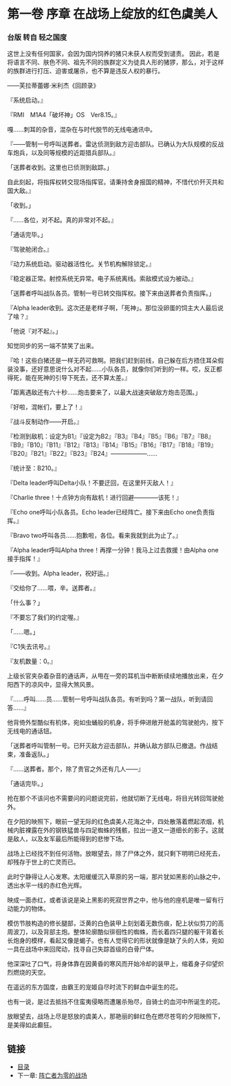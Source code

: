 # 第一卷 序章 在战场上绽放的红色虞美人

### 	台版 转自 轻之国度
这世上没有任何国家，会因为国内饲养的猪只未获人权而受到谴责。
因此，若是将语言不同、肤色不同、祖先不同的族群定义为徒具人形的猪猡，那么，对于这样的族群进行打压、迫害或屠杀，也不算是违反人权的暴行。

——芙拉蒂蕾娜·米利杰《回顾录》

『系统启动。』

『RMI　M1A4「破坏神」OS　Ver8.15。』

嘎……刺耳的杂音，混杂在与时代脱节的无线电通讯中。

『——管制一号呼叫送葬者。雷达侦测到敌方迎击部队。已确认为大队规模的反战车炮兵，以及同等规模的近距猎兵部队。』

「送葬者收到。这里也已侦测到敌踪。」

自此刻起，将指挥权转交现场指挥官。请秉持舍身报国的精神，不惜代价歼灭共和国大敌。』

「收到。」

『……各位，对不起。真的非常对不起。』

「通话完毕。」

『驾驶舱闭合。』

『动力系统启动。驱动器活性化。关节机构解除锁定。』

『稳定器正常。射控系统无异常。电子系统离线。索敌模式设为被动。』

「送葬者呼叫战队各员。管制一号已转交指挥权。接下来由送葬者负责指挥。」

『Alpha leader收到。这次还是老样子啊，「死神」。那位没卵蛋的饲主大人最后说了啥？』

「他说『对不起』。」

 知觉同步的另一端不禁笑了出来。

『哈！这些白猪还是一样无药可救啊。把我们赶到前线，自己躲在后方捂住耳朵假装没事，还好意思说什么对不起……小队各员，就像你们听到的一样。哎，反正都得死，能在死神的引导下死去，还不算太差。』

「距离遇敌还有六十秒……炮击要来了，以最大战速突破敌方炮击范围。」

『好啦，混帐们，要上了！』

『战斗反制动作——开启。』

『检测到敌机：设定为B1』『设定为B2』『B3』『B4』『B5』『B6』『B7』『B8』『B9』『B10』『B11』『B12』『B13』『B14』『B15』『B16』『B17』『B18』『B19』『B20』『B21』『B22』『B23』『B24』——————……

『统计至：B210。』

『Delta leader呼叫Delta小队！不要迂回，在这里歼灭敌人！』

『Charlie three！十点钟方向有敌机！进行回避————该死！』

『Echo one呼叫小队各员。Echo leader已经阵亡。接下来由Echo one负责指挥。』

『Bravo two呼叫各员……抱歉啦，各位。看来我就到此为止了。』

『Alpha leader呼叫Alpha three！再撑一分钟！我马上过去救援！由Alpha one接手指挥！』

『——收到。Alpha leader，祝好运。』

『交给你了……喂，辛。送葬者。』

「什么事？」

『不要忘了我们的约定喔。』

「……嗯。」

『C1失去讯号。』

『友机数量：0。』

上级长官夹杂着杂音的通话声，从甩在一旁的耳机当中断断续续地播放出来，在夕阳西下的凉风中，显得大煞风景。

『……呼叫……员……管制一号呼叫战队各员。有听到吗？第一战队，听到请回答……』

他背倚外型酷似有机体，宛如虫蛹般的机身，将手伸进敞开舱盖的驾驶舱内，按下无线电的通话钮。

「送葬者呼叫管制一号。已歼灭敌方迎击部队，并确认敌方部队已撤退。作战结束，准备返队。」

『……送葬者。那个，除了贵官之外还有几人——』

「通话完毕。」

抢在那个不该问也不需要问的问题说完前，他就切断了无线电，将目光转回驾驶舱外。

在夕阳的映照下，眼前一望无际的红色虞美人花海之中，四处散落着燃起浓烟，机械内脏裸露在外的钢铁猛兽与四足蜘蛛的残骸，拉出一道又一道细长的影子。这就是敌人，以及友军最后所能得到的悲惨下场。

 战场上已经找不到任何活物。放眼望去，除了尸体之外，就只剩下明明已经死去，却残存于世上的亡灵而已。

此时宁静得让人心发寒。太阳缓缓沉入草原的另一端，那片犹如黑影的山脉之中，透出水平一线的赤红色光辉。

映成一面赤红，或者该说是染上黑影的死寂世界之中，他与他的座机是唯一留有行动能力的物体。

模仿节肢构造的修长腿部，泛黄的白色装甲上刻划着无数伤痕，配上状似剪刀的高周波刀，以及背部主炮。整体轮廓酷似徘徊性的蜘蛛，而长着四只腿的躯干背着长长炮身的模样，看起又像是蝎子。也有人觉得它的形状就像是缺了头的人体，宛如一具在战场中来回爬动，找寻自己失踪首级的白骨尸体。

他深深吐了口气，将身体靠在因黄昏的寒风而开始冷却的装甲上，缩着身子仰望炽烈燃烧的天空。

 在遥远的东方国度，由霸王的宠姬自尽时流下的鲜血中诞生的花。

也有一说，是过去抵挡不住蛮夷侵略而遭屠杀殆尽，自骑士的血河中所诞生的花。

 放眼望去，战场上尽是怒放的虞美人，那艳丽的鲜红色在燃尽苍穹的夕阳映照下，是美得如此癫狂。
    
## 链接

- [目录](meandyou.md)
- 下一章: [阵亡者为零的战场](one.md)

    
